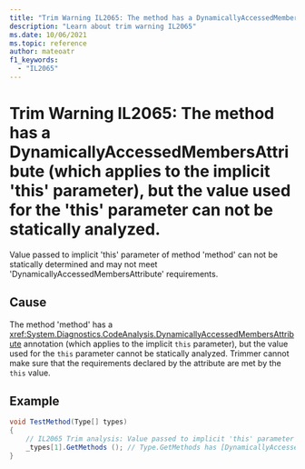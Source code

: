 ```yaml
---
title: "Trim Warning IL2065: The method has a DynamicallyAccessedMembersAttribute (which applies to the implicit 'this' parameter), but the value used for the 'this' parameter can not be statically analyzed."
description: "Learn about trim warning IL2065"
ms.date: 10/06/2021
ms.topic: reference
author: mateoatr
f1_keywords:
  - "IL2065"
---
```

# Trim Warning IL2065: The method has a DynamicallyAccessedMembersAttribute (which applies to the implicit 'this' parameter), but the value used for the 'this' parameter can not be statically analyzed.

Value passed to implicit 'this' parameter of method 'method' can not be statically determined and may not meet 'DynamicallyAccessedMembersAttribute' requirements.

## Cause

The method 'method' has a <xref:System.Diagnostics.CodeAnalysis.DynamicallyAccessedMembersAttribute> annotation (which applies to the implicit `this` parameter), but the value used for the `this` parameter cannot be statically analyzed. Trimmer cannot make sure that the requirements declared by the attribute are met by the `this` value.

## Example

```csharp
void TestMethod(Type[] types)
{
    // IL2065 Trim analysis: Value passed to implicit 'this' parameter of method 'Type.GetMethods()' can not be statically determined and may not meet 'DynamicallyAccessedMembersAttribute' requirements.
    _types[1].GetMethods (); // Type.GetMethods has [DynamicallyAccessedMembers(DynamicallyAccessedMemberTypes.PublicMethods)] attribute
}
```
